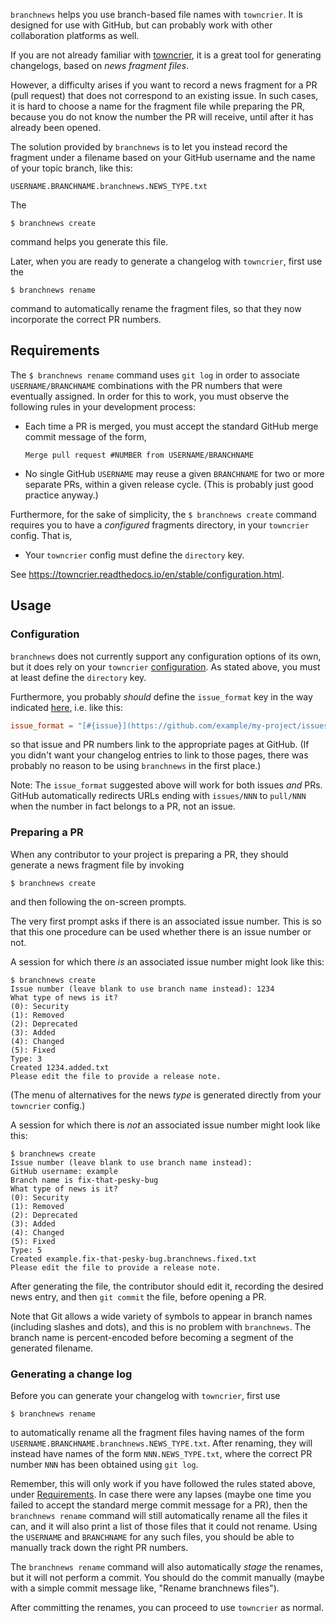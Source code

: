 `branchnews` helps you use branch-based file names with `towncrier`.
It is designed for use with GitHub, but can probably work with other collaboration
platforms as well.

If you are not already familiar with [towncrier](https://pypi.org/project/towncrier/),
it is a great tool for generating changelogs, based on *news fragment files*.

However, a difficulty arises if you want
to record a news fragment for a PR (pull request) that does not correspond to an
existing issue.
In such cases, it is hard to choose a name for the fragment file while preparing
the PR, because you do not know the number the PR will receive, until after it has
already been opened.

The solution provided by `branchnews` is to let you instead record the fragment
under a filename based on your GitHub username and the name of your topic branch,
like this:

```
USERNAME.BRANCHNAME.branchnews.NEWS_TYPE.txt
```

The

```commandline
$ branchnews create
```

command helps you generate this file.

Later, when you are ready to generate a changelog with `towncrier`, first use the

```commandline
$ branchnews rename
```

command to automatically rename the fragment files, so that they now incorporate
the correct PR numbers.

## Requirements

The `$ branchnews rename` command uses `git log` in order to
associate `USERNAME/BRANCHNAME` combinations
with the PR numbers that were eventually assigned. In order for this to work, you must
observe the following rules in your development process:

* Each time a PR is merged, you must accept the standard GitHub merge commit message of the form,

  ```
  Merge pull request #NUMBER from USERNAME/BRANCHNAME
  ```

* No single GitHub `USERNAME` may reuse a given `BRANCHNAME` for two or more separate
  PRs, within a given release cycle. (This is probably just good practice anyway.)


Furthermore, for the sake of simplicity, the `$ branchnews create` command requires you to
have a *configured* fragments directory, in your `towncrier` config. That is,

* Your `towncrier` config must define the `directory` key. 

See https://towncrier.readthedocs.io/en/stable/configuration.html. 


## Usage

### Configuration

`branchnews` does not currently support any configuration options of its own, but it
does rely on your `towncrier` [configuration](https://towncrier.readthedocs.io/en/stable/configuration.html).
As stated above, you must at least define the `directory` key.

Furthermore, you probably *should* define the `issue_format` key in the way
indicated [here](https://towncrier.readthedocs.io/en/stable/markdown.html), i.e.
like this:

```toml
issue_format = "[#{issue}](https://github.com/example/my-project/issues/{issue})"
```

so that issue and PR numbers link to the appropriate pages at GitHub.
(If you didn't want your  changelog entries to link to those pages, there was probably no
reason to be using `branchnews` in the first place.)

Note: The `issue_format` suggested above will work for both issues *and* PRs.
GitHub automatically redirects URLs ending with `issues/NNN` to `pull/NNN` when the number
in fact belongs to a PR, not an issue.

### Preparing a PR

When any contributor to your project is preparing a PR, they should generate a news
fragment file by invoking

```commandline
$ branchnews create
```

and then following the on-screen prompts.

The very first prompt asks if there is an associated issue number. This is so that this one
procedure can be used whether there is an issue number or not.

A session for which there *is* an associated issue number might look like this:

```
$ branchnews create
Issue number (leave blank to use branch name instead): 1234
What type of news is it?
(0): Security
(1): Removed
(2): Deprecated
(3): Added
(4): Changed
(5): Fixed
Type: 3
Created 1234.added.txt
Please edit the file to provide a release note.
```

(The menu of alternatives for the news *type* is generated directly from your
`towncrier` config.)

A session for which there is *not* an associated issue number might look like this:

```
$ branchnews create
Issue number (leave blank to use branch name instead): 
GitHub username: example
Branch name is fix-that-pesky-bug
What type of news is it?
(0): Security
(1): Removed
(2): Deprecated
(3): Added
(4): Changed
(5): Fixed
Type: 5
Created example.fix-that-pesky-bug.branchnews.fixed.txt
Please edit the file to provide a release note.
```

After generating the file, the contributor should edit it, recording the desired
news entry, and then `git commit` the file, before opening a PR.

Note that Git allows a wide variety of symbols to appear in branch names (including
slashes and dots), and this is no problem with `branchnews`.
The branch name is percent-encoded before becoming a segment of the generated filename.


### Generating a change log

Before you can generate your changelog with `towncrier`, first use

```commandline
$ branchnews rename
```

to automatically rename all the fragment files having names of the form
`USERNAME.BRANCHNAME.branchnews.NEWS_TYPE.txt`. After renaming, they will instead
have names of the form `NNN.NEWS_TYPE.txt`, where the correct PR number `NNN` has
been obtained using `git log`.

Remember, this will only work if you have followed the rules stated above,
under [Requirements](#requirements). In case there were any lapses (maybe one time
you failed to accept the standard merge commit message for a PR), then the
`branchnews rename` command will still automatically rename all the files it can,
and it will also print a list of those files that it could not rename. Using the
`USERNAME` and `BRANCHNAME` for any such files, you should be able to manually
track down the right PR numbers.

The `branchnews rename` command will also automatically *stage* the renames, but
it will not perform a commit. You should do the commit manually (maybe with a
simple commit message like, "Rename branchnews files").

After committing the renames, you can proceed to use `towncrier` as normal.
